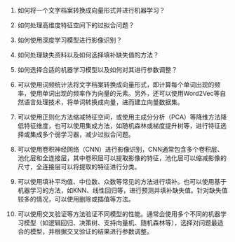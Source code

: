 1. 如何将一个文字档案转换成向量形式并进行机器学习？
2. 如何处理高维度特征空间下的过拟合问题？
3. 如何使用深度学习模型进行影像识别？
4. 如何处理缺失资料以及如何选择填补缺失值的方法？
5. 如何选择合适的机器学习模型以及如何对其进行参数调整？

1. 可以使用词频统计法将文字档案转换成向量形式，即计算每个单词出现的频率，使用单词出现的频率作为向量的元素。另外，还可以使用Word2Vec等自然语言处理技术，将单词转换成向量，进而建立向量数据集。
2. 可以使用正则化方法缩减特征空间，或使用主成分分析（PCA）等降维方法降低特征维度，也可以使用集成方法，如随机森林或梯度提升树等，进行特征选择或集成多个弱学习器，减少过拟合问题。
3. 可以使用卷积神经网络（CNN）进行影像识别，CNN通常包含多个卷积层、池化层和全连接层，其中卷积层可以提取影像的特征，池化层可以缩减影像的尺寸，全连接层可以将提取的特征进行分类。
4. 可以使用填补平均值、中位数、众数等常见的方法进行填补。也可以使用基于机器学习的方法，如KNN、线性回归等，进行预测并填补缺失值。针对缺失值较多的情况，可以使用删除或插值等方法。
5. 可以使用交叉验证等方法验证不同模型的性能。通常会使用多个不同的机器学习模型（如逻辑回归、决策树、支持向量机、随机森林等），选择对问题最适合的模型，并根据交叉验证的结果进行参数调整。